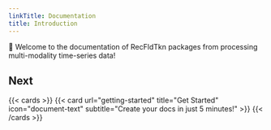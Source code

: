 ```yaml
---
linkTitle: Documentation
title: Introduction
---
```


👋 Welcome to the documentation of RecFldTkn packages from processing multi-modality time-series data!

<!--more-->


## Next

{{< cards >}}
  {{< card url="getting-started" title="Get Started" icon="document-text" subtitle="Create your docs in just 5 minutes!" >}}
{{< /cards >}}
